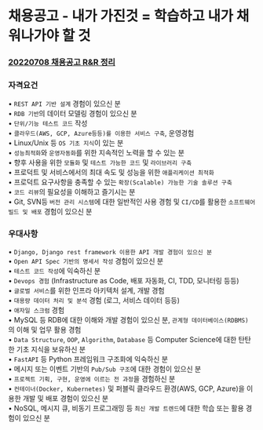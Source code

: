 # 채용공고 - 내가 가진것 = 학습하고 내가 채워나가야 할 것

### [20220708 채용공고 R&R 정리](./research.md)
  
### 자격요건
• `REST API 기반 설계` 경험이 있으신 분</br>
• `RDB 기반`의 데이터 모델링 경험이 있으신 분</br>
• `단위/기능 테스트 코드` 작성</br>
• `클라우드(AWS, GCP, Azure등등)를 이용한 서비스 구축`, 운영경험</br>
• Linux/Unix 등 `OS 기초 지식`이 있는 분</br>
• `성능최적화`와 `운영자동화`를 위한 지속적인 노력을 할 수 있는 분</br>
• 향후 사용을 위한 `모듈화` 및 `테스트 가능한 코드` 및 `라이브러리 구축`</br>
• 프로덕트 및 서비스에서의 최대 속도 및 성능을 위한 `애플리케이션 최적화`</br>
• 프로덕트 요구사항을 충족할 수 있는 `확장(Scalable) 가능한 기술 솔루션 구축`</br>
• `코드 리뷰`의 필요성을 이해하고 즐기시는 분</br>
• Git, SVN등 `버전 관리 시스템`에 대한 일반적인 사용 경험 및 `CI/CD`를 활용한 `소프트웨어 빌드 및 배포` 경험이 있으신 분</br>

### 우대사항
• `Django, Django rest framework 이용한 API 개발 경험이 있으신 분`</br>
• `Open API Spec 기반의 명세서 작성` 경험이 있으신 분</br>
• `테스트 코드 작성`에 익숙하신 분</br>
• `Devops 경험` (Infrastructure as Code, 배포 자동화, CI, TDD, 모니터링 등등)</br>
• `글로벌 서비스`를 위한 인프라 아키텍처 설계, 개발 경험</br>
• `대용량 데이터 처리 및 분석` 경험 (로그, 서비스 데이터 등등)</br>
• `애자일 스크럼` 경험</br>
• MySQL 등 RDB에 대한 이해와 개발 경험이 있으신 분, `관계형 데이터베이스(RDBMS)` 의 이해 및 업무 활용 경험</br>
• `Data Structure`, `OOP`, `Algorithm`, `Database` 등 Computer Science에 대한 탄탄한 기초 지식을 보유하신 분</br>
• `FastAPI` 등 Python 프레임워크 구조화에 익숙하신 분</br>
• 메시지 또는 이벤트 기반의 `Pub/Sub 구조`에 대한 경험이 있으신 분</br>
• `프로젝트 기획, 구현, 운영에 이르는 전 과정`을 경험하신 분</br>
• `컨테이너(Docker, Kubernetes)` 및 퍼블릭 클라우드 환경(AWS, GCP, Azure)을 이용한 개발 및 배포 경험이 있으신 분</br> 
• NoSQL, 메시지 큐, 비동기 프로그래밍 등 `최신 개발 트렌드`에 대한 학습 또는 활용 경험이 있으신 분</br>
